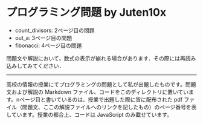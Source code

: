 # プログラミング問題 by Juten10x
* count_divisors: 2ページ目の問題
* out_a: 3ページ目の問題
* fibonacci: 4ページ目の問題

問題文や解説において，数式の表示が崩れる場合があります．その際には再読み込みしてみてください．

---
高校の情報の授業にてプログラミングの問題として私が出題したものです。問題文および解説の Markdown ファイル、コードをこのディレクトリに置いています。nページ目と書いているのは、授業で出題した際に皆に配布された pdf ファイル（問題文、ここの解説ファイルへのリンクを記したもの）のページ番号を表しています。授業の都合上、コードは JavaScript のみ載せています。
